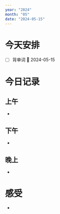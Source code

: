 ```yaml
---
year: "2024"
month: "05"
date: "2024-05-15"
---
```

# 今天安排
- [ ] 背单词 📅 2024-05-15




# 今日记录

## 上午
*  

## 下午
* 

## 晚上
* 

# 感受
* 




